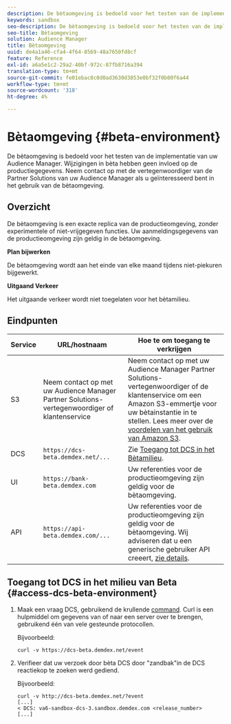 ```yaml
---
description: De bètaomgeving is bedoeld voor het testen van de implementatie van uw Audience Manager. Wijzigingen in bèta hebben geen invloed op de productiegegevens. Neem contact op met de vertegenwoordiger van de Partner Solutions van uw Audience Manager als u geïnteresseerd bent in het gebruik van de bètaomgeving.
keywords: sandbox
seo-description: De bètaomgeving is bedoeld voor het testen van de implementatie van uw Audience Manager. Wijzigingen in bèta hebben geen invloed op de productiegegevens. Neem contact op met de vertegenwoordiger van de Partner Solutions van uw Audience Manager als u geïnteresseerd bent in het gebruik van de bètaomgeving.
seo-title: Bètaomgeving
solution: Audience Manager
title: Bètaomgeving
uuid: de4a1a46-cfa4-4f64-8569-48a7650fd8cf
feature: Reference
exl-id: a6a5e1c2-29a2-40bf-972c-87fb8716a394
translation-type: tm+mt
source-git-commit: fe01ebac8c0d0ad3630d3853e0bf32f0b00f6a44
workflow-type: tm+mt
source-wordcount: '318'
ht-degree: 4%

---
```


# Bètaomgeving {#beta-environment}

De bètaomgeving is bedoeld voor het testen van de implementatie van uw Audience Manager. Wijzigingen in bèta hebben geen invloed op de productiegegevens. Neem contact op met de vertegenwoordiger van de Partner Solutions van uw Audience Manager als u geïnteresseerd bent in het gebruik van de bètaomgeving.

## Overzicht

De bètaomgeving is een exacte replica van de productieomgeving, zonder experimentele of niet-vrijgegeven functies. Uw aanmeldingsgegevens van de productieomgeving zijn geldig in de bètaomgeving.

**Plan bijwerken**

De bètaomgeving wordt aan het einde van elke maand tijdens niet-piekuren bijgewerkt.

**Uitgaand Verkeer**

Het uitgaande verkeer wordt niet toegelaten voor het bètamilieu.

<!-- 

Added re: AAM-30826.

 -->

## Eindpunten



| Service | URL/hostnaam | Hoe te om toegang te verkrijgen |
|--- |--- | --- |
| S3 | Neem contact op met uw Audience Manager Partner Solutions-vertegenwoordiger of klantenservice | Neem contact op met uw Audience Manager Partner Solutions-vertegenwoordiger of de klantenservice om een Amazon S3-emmertje voor uw bètainstantie in te stellen. Lees meer over de [voordelen van het gebruik van Amazon S3](../reference/amazon-s3.md). |
| DCS | `https://dcs-beta.demdex.net/...` | Zie [Toegang tot DCS in het Bètamilieu](../reference/beta-environment.md#access-dcs-beta-environment). |
| UI | `https://bank-beta.demdex.com` | Uw referenties voor de productieomgeving zijn geldig voor de bètaomgeving. |
| API | `https://api-beta.demdex.com/...` | Uw referenties voor de productieomgeving zijn geldig voor de bètaomgeving. Wij adviseren dat u een generische gebruiker API creeert, [zie details](../api/rest-api-main/aam-api-getting-started.md#requirements). |

## Toegang tot DCS in het milieu van Beta {#access-dcs-beta-environment}

1. Maak een vraag DCS, gebruikend de krullende [command](https://curl.haxx.se/docs/manpage.html). Curl is een hulpmiddel om gegevens van of naar een server over te brengen, gebruikend één van vele gesteunde protocollen.

   Bijvoorbeeld:

   `curl -v https://dcs-beta.demdex.net/event`

1. Verifieer dat uw verzoek door bèta DCS door &quot;zandbak&quot;in de DCS reactiekop te zoeken werd gediend.

   Bijvoorbeeld:

   ```
   curl -v http://dcs-beta.demdex.net/?event
   [...]
   < DCS: va6-sandbox-dcs-3.sandbox.demdex.com <release_number>
   [...]
   ```

<!--

1. Determine the load balancer's endpoint IP addresses.

   Run the `dig`  [command](https://en.wikipedia.org/wiki/Dig_(command)) to determine the IP address of the nearest load balancer. The `dig` command queries the Domain Name System and returns the name and IP addresses of the [!DNL Audience Manager] [!UICONTROL Data Collection Servers (DCS)].

   ```
   dig dcs-beta.demdex.net
   ...
   dcs-sandbox-1754093861.us-east-1.elb.amazonaws.com. 60 IN A 52.87.15.51
   dcs-sandbox-1754093861.us-east-1.elb.amazonaws.com. 60 IN A 50.16.150.8
   dcs-sandbox-1754093861.us-east-1.elb.amazonaws.com. 60 IN A 52.2.228.100
   ```

2. Using one of the addresses in the above table, add a static DNS entry in the [!DNL /etc/hosts] file.

   On Windows, modify [!DNL c:\WINDOWS\system32\drivers\etc\hosts].

   For example:

   [!DNL 52.87.15.51 *`samplepartner`*.demdex.net]

   >[!NOTE]
   >
   >The addresses change occasionally, so you must keep your [!DNL /etc/hosts] file up to date.

   Additionally, if you need to set up ID synchronization, you must add a similar entry for [!DNL dpm.demdex.net.]

   [!DNL 52.87.15.51 dpm.demdex.net]. 

3. Make a DCS call, using the `curl` [command](https://curl.haxx.se/docs/manpage.html). Curl is a tool to transfer data from or to a server, using one of many supported protocols.

   For example:

   [!DNL https://<domain>/event?product=camera] 

4. Verify that your request was served by the beta DCS by looking for "sandbox" in the DCS response header.

   For example:

   ```
   curl -v https://dcs-beta.demdex.net/?event
   [...]
   < DCS: va6-sandbox-dcs-3.sandbox.demdex.com <release_number>
   [...]
   ```

   -->
